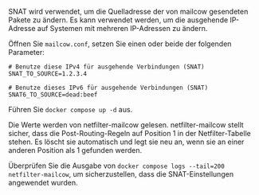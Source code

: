 SNAT wird verwendet, um die Quelladresse der von mailcow gesendeten Pakete zu ändern.
Es kann verwendet werden, um die ausgehende IP-Adresse auf Systemen mit mehreren IP-Adressen zu ändern.

Öffnen Sie `mailcow.conf`, setzen Sie einen oder beide der folgenden Parameter:

```
# Benutze diese IPv4 für ausgehende Verbindungen (SNAT)
SNAT_TO_SOURCE=1.2.3.4

# Benutze dieses IPv6 für ausgehende Verbindungen (SNAT)
SNAT6_TO_SOURCE=dead:beef
```

Führen Sie `docker compose up -d` aus.

Die Werte werden von netfilter-mailcow gelesen. netfilter-mailcow stellt sicher, dass die Post-Routing-Regeln auf Position 1 in der Netfilter-Tabelle stehen. Es löscht sie automatisch und legt sie neu an, wenn sie an einer anderen Position als 1 gefunden werden.

Überprüfen Sie die Ausgabe von `docker compose logs --tail=200 netfilter-mailcow`, um sicherzustellen, dass die SNAT-Einstellungen angewendet wurden.